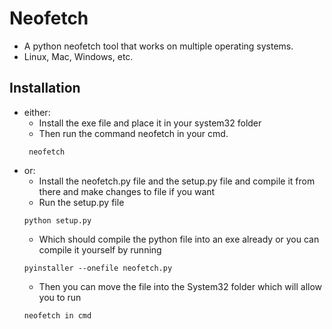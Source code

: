 # Neofetch
- A python neofetch tool that works on multiple operating systems.
- Linux, Mac, Windows, etc.
## Installation
- either:
  - Install the exe file and place it in your system32 folder
  - Then run the command neofetch in your cmd.
  ```
   neofetch
  ```
- or:
  - Install the neofetch.py file and the setup.py file and compile it from there and make changes to file if you want
  - Run the setup.py file
  ```
  python setup.py
  ```
  - Which should compile the python file into an exe already or you can compile it yourself by running
  ```
  pyinstaller --onefile neofetch.py
  ```
  - Then you can move the file into the System32 folder which will allow you to run
  ```
  neofetch in cmd
  ```
